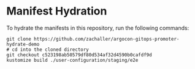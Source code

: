 # Manifest Hydration

To hydrate the manifests in this repository, run the following commands:

```shell
git clone https://github.com/zachaller/argocon-gitops-promoter-hydrate-demo
# cd into the cloned directory
git checkout c523198ab50579df80d534af32d4590b0cafdf9d
kustomize build ./user-configuration/staging/e2e
```
